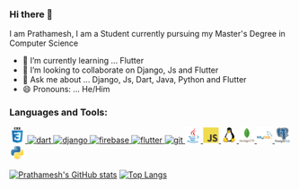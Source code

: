 ### Hi there 👋

I am Prathamesh,
I am a Student currently pursuing my Master's Degree in Computer Science

<!-- - 🔭 I’m currently working on ... -->

-   🌱 I’m currently learning ... Flutter
-   👯 I’m looking to collaborate on Django, Js and Flutter
-   💬 Ask me about ... Django, Js, Dart, Java, Python and Flutter
-   😄 Pronouns: ... He/Him
<p align="left">
</p>
<h3 align="left">Languages and Tools:</h3>
<p align="left"> <a href="https://www.w3schools.com/css/" target="_blank" rel="noreferrer"> <img src="https://raw.githubusercontent.com/devicons/devicon/master/icons/css3/css3-original-wordmark.svg" alt="css3" width="28" height="28"/> </a> <a href="https://dart.dev" target="_blank" rel="noreferrer"> <img src="https://www.vectorlogo.zone/logos/dartlang/dartlang-icon.svg" alt="dart" width="28" height="28"/> </a> <a href="https://www.djangoproject.com/" target="_blank" rel="noreferrer"> <img src="https://cdn.worldvectorlogo.com/logos/django.svg" alt="django" width="28" height="28"/> </a> <a href="https://firebase.google.com/" target="_blank" rel="noreferrer"> <img src="https://www.vectorlogo.zone/logos/firebase/firebase-icon.svg" alt="firebase" width="28" height="28"/> </a> <a href="https://flutter.dev" target="_blank" rel="noreferrer"> <img src="https://www.vectorlogo.zone/logos/flutterio/flutterio-icon.svg" alt="flutter" width="28" height="28"/> </a> <a href="https://git-scm.com/" target="_blank" rel="noreferrer"> <img src="https://www.vectorlogo.zone/logos/git-scm/git-scm-icon.svg" alt="git" width="28" height="28"/> </a> <a href="https://www.java.com" target="_blank" rel="noreferrer"> <img src="https://raw.githubusercontent.com/devicons/devicon/master/icons/java/java-original.svg" alt="java" width="28" height="28"/> </a> <a href="https://developer.mozilla.org/en-US/docs/Web/JavaScript" target="_blank" rel="noreferrer"> <img src="https://raw.githubusercontent.com/devicons/devicon/master/icons/javascript/javascript-original.svg" alt="javascript" width="28" height="28"/> </a> <a href="https://www.linux.org/" target="_blank" rel="noreferrer"> <img src="https://raw.githubusercontent.com/devicons/devicon/master/icons/linux/linux-original.svg" alt="linux" width="28" height="28"/> </a> <a href="https://www.mongodb.com/" target="_blank" rel="noreferrer"> <img src="https://raw.githubusercontent.com/devicons/devicon/master/icons/mongodb/mongodb-original-wordmark.svg" alt="mongodb" width="28" height="28"/> </a> <a href="https://www.mysql.com/" target="_blank" rel="noreferrer"> <img src="https://raw.githubusercontent.com/devicons/devicon/master/icons/mysql/mysql-original-wordmark.svg" alt="mysql" width="28" height="28"/> </a> <a href="https://www.postgresql.org" target="_blank" rel="noreferrer"> <img src="https://raw.githubusercontent.com/devicons/devicon/master/icons/postgresql/postgresql-original-wordmark.svg" alt="postgresql" width="28" height="28"/> </a> <a href="https://www.python.org" target="_blank" rel="noreferrer"> <img src="https://raw.githubusercontent.com/devicons/devicon/master/icons/python/python-original.svg" alt="python" width="28" height="28"/> </a> <a <img src="https://raw.githubusercontent.com/devicons/devicon/master/icons/java/java-original.svg" alt="Java" width="28" height="28"/> </a> <a <img src="https://raw.githubusercontent.com/devicons/devicon/master/icons/react/react-original.svg" alt="react" width="28" height="28"/></a></p>

[![Prathamesh's GitHub stats](https://github-readme-stats.vercel.app/api?username=prathamesh-mali&show_icons=true&theme=aura_dark)](https://github.com/anuraghazra/github-readme-stats) [![Top Langs](https://github-readme-stats.vercel.app/api/top-langs/?username=prathamesh-mali&theme=aura_dark&langs_count=4&layout=compact)](https://github.com/anuraghazra/github-readme-stats)

<!-- - ⚡ Fun fact: ... -->
